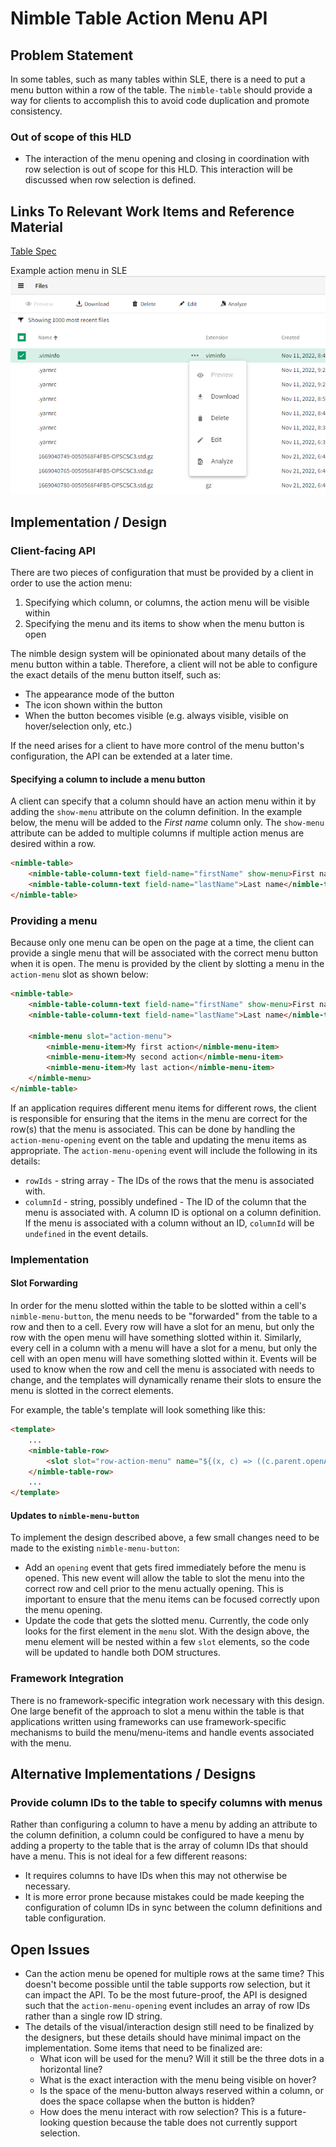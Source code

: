# Nimble Table Action Menu API

## Problem Statement

In some tables, such as many tables within SLE, there is a need to put a menu button within a row of the table. The `nimble-table` should provide a way for clients to accomplish this to avoid code duplication and promote consistency.

### Out of scope of this HLD

-   The interaction of the menu opening and closing in coordination with row selection is out of scope for this HLD. This interaction will be discussed when row selection is defined.

## Links To Relevant Work Items and Reference Material

[Table Spec](./README.md)

Example action menu in SLE
![SLE action menu](./spec-images/sleActionMenu.png)

## Implementation / Design

### Client-facing API

There are two pieces of configuration that must be provided by a client in order to use the action menu:

1. Specifying which column, or columns, the action menu will be visible within
2. Specifying the menu and its items to show when the menu button is open

The nimble design system will be opinionated about many details of the menu button within a table. Therefore, a client will not be able to configure the exact details of the menu button itself, such as:

-   The appearance mode of the button
-   The icon shown within the button
-   When the button becomes visible (e.g. always visible, visible on hover/selection only, etc.)

If the need arises for a client to have more control of the menu button's configuration, the API can be extended at a later time.

#### Specifying a column to include a menu button

A client can specify that a column should have an action menu within it by adding the `show-menu` attribute on the column definition. In the example below, the menu will be added to the _First name_ column only. The `show-menu` attribute can be added to multiple columns if multiple action menus are desired within a row.

```HTML
<nimble-table>
    <nimble-table-column-text field-name="firstName" show-menu>First name</nimble-table-column-text>
    <nimble-table-column-text field-name="lastName">Last name</nimble-table-column-text>
</nimble-table>
```

### Providing a menu

Because only one menu can be open on the page at a time, the client can provide a single menu that will be associated with the correct menu button when it is open. The menu is provided by the client by slotting a menu in the `action-menu` slot as shown below:

```HTML
<nimble-table>
    <nimble-table-column-text field-name="firstName" show-menu>First name</nimble-table-column-text>
    <nimble-table-column-text field-name="lastName">Last name</nimble-table-column-text>

    <nimble-menu slot="action-menu">
        <nimble-menu-item>My first action</nimble-menu-item>
        <nimble-menu-item>My second action</nimble-menu-item>
        <nimble-menu-item>My last action</nimble-menu-item>
    </nimble-menu>
</nimble-table>
```

If an application requires different menu items for different rows, the client is responsible for ensuring that the items in the menu are correct for the row(s) that the menu is associated. This can be done by handling the `action-menu-opening` event on the table and updating the menu items as appropriate. The `action-menu-opening` event will include the following in its details:

-   `rowIds` - string array - The IDs of the rows that the menu is associated with.
-   `columnId` - string, possibly undefined - The ID of the column that the menu is associated with. A column ID is optional on a column definition. If the menu is associated with a column without an ID, `columnId` will be `undefined` in the event details.

### Implementation

#### Slot Forwarding

In order for the menu slotted within the table to be slotted within a cell's `nimble-menu-button`, the menu needs to be "forwarded" from the table to a row and then to a cell. Every row will have a slot for an menu, but only the row with the open menu will have something slotted within it. Similarly, every cell in a column with a menu will have a slot for a menu, but only the cell with an open menu will have something slotted within it. Events will be used to know when the row and cell the menu is associated with needs to change, and the templates will dynamically rename their slots to ensure the menu is slotted in the correct elements.

For example, the table's template will look something like this:

```HTML
<template>
    ...
    <nimble-table-row>
        <slot slot="row-action-menu" name="${(x, c) => ((c.parent.openActionMenuRowId === x.id) ? 'action-menu' : 'unused-action-menu')}"></slot>
    </nimble-table-row>
    ...
</template>
```

#### Updates to `nimble-menu-button`

To implement the design described above, a few small changes need to be made to the existing `nimble-menu-button`:

-   Add an `opening` event that gets fired immediately before the menu is opened. This new event will allow the table to slot the menu into the correct row and cell prior to the menu actually opening. This is important to ensure that the menu items can be focused correctly upon the menu opening.
-   Update the code that gets the slotted menu. Currently, the code only looks for the first element in the `menu` slot. With the design above, the menu element will be nested within a few `slot` elements, so the code will be updated to handle both DOM structures.

### Framework Integration

There is no framework-specific integration work necessary with this design. One large benefit of the approach to slot a menu within the table is that applications written using frameworks can use framework-specific mechanisms to build the menu/menu-items and handle events associated with the menu.

## Alternative Implementations / Designs

### Provide column IDs to the table to specify columns with menus

Rather than configuring a column to have a menu by adding an attribute to the column definition, a column could be configured to have a menu by adding a property to the table that is the array of column IDs that should have a menu. This is not ideal for a few different reasons:

-   It requires columns to have IDs when this may not otherwise be necessary.
-   It is more error prone because mistakes could be made keeping the configuration of column IDs in sync between the column definitions and table configuration.

## Open Issues

-   Can the action menu be opened for multiple rows at the same time? This doesn't become possible until the table supports row selection, but it can impact the API. To be the most future-proof, the API is designed such that the `action-menu-opening` event includes an array of row IDs rather than a single row ID string.
-   The details of the visual/interaction design still need to be finalized by the designers, but these details should have minimal impact on the implementation. Some items that need to be finalized are:
    -   What icon will be used for the menu? Will it still be the three dots in a horizontal line?
    -   What is the exact interaction with the menu being visible on hover?
    -   Is the space of the menu-button always reserved within a column, or does the space collapse when the button is hidden?
    -   How does the menu interact with row selection? This is a future-looking question because the table does not currently support selection.
